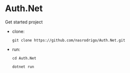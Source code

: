# Auth.Net

Get started project

  - clone:

    `git clone https://github.com/nasrodrigo/Auth.Net.git`

  - run:
  
    `cd Auth.Net`
    
    `dotnet run`
